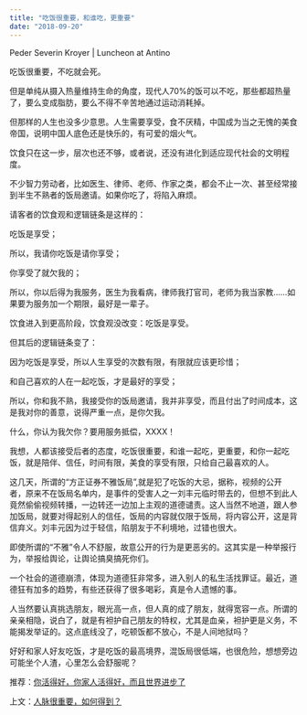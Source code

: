 ```yaml
---
title: "吃饭很重要，和谁吃，更重要"
date: "2018-09-20"
---
```


Peder Severin Kroyer | Luncheon at Antino

吃饭很重要，不吃就会死。

但是单纯从摄入热量维持生命的角度，现代人70%的饭可以不吃，那些都超热量了，要么变成脂肪，要么不得不辛苦地通过运动消耗掉。

但那样的人生也没多少意思。人生需要享受，食不厌精，中国成为当之无愧的美食帝国，说明中国人底色还是快乐的，有可爱的烟火气。

饮食只在这一步，层次也还不够，或者说，还没有进化到适应现代社会的文明程度。

不少智力劳动者，比如医生、律师、老师、作家之类，都会不止一次、甚至经常接到半生不熟者的饭局邀请。如果你吃了，将陷入麻烦。

请客者的饮食观和逻辑链条是这样的：

吃饭是享受；

所以，我请你吃饭是请你享受；

你享受了就欠我的；

所以，你以后得为我服务，医生为我看病，律师我打官司，老师为我当家教……如果要为服务加一个期限，最好是一辈子。

饮食进入到更高阶段，饮食观没改变：吃饭是享受。

但其后的逻辑链条变了：

因为吃饭是享受，所以人生享受的次数有限，有限就应该更珍惜；

和自己喜欢的人在一起吃饭，才是最好的享受；

所以，你和我不熟，我接受你的饭局邀请，我并非享受，而且付出了时间成本，这是我对你的善意，说得严重一点，是你欠我。

什么，你认为我欠你？要用服务抵偿，XXXX！

我想，人都该接受后者的态度，吃饭很重要，和谁一起吃，更重要，和你一起吃饭，就是陪伴、信任，时间有限，美食的享受有限，只给自己最喜欢的人。

这几天，所谓的“方正证券不雅饭局”,就是犯了吃饭的大忌，据称，视频的公开者，原来不在饭局名单内，是事件的受害人之一刘丰元临时带去的，但想不到此人竟然偷偷视频转播，一边转还一边加上主观的道德谴责。这人当然不地道，跟人参加饭局，就要对得起别人的信任，饭局的内容就仅限于饭局，将内容公开，这是背信弃义。刘丰元因为过于轻信，陷朋友于不利境地，过错也很大。

即使所谓的“不雅”令人不舒服，故意公开的行为是更恶劣的。这其实是一种举报行为，举报给舆论，让舆论搞臭搞死你们。

一个社会的道德崩溃，体现为道德狂非常多，进入别人的私生活找罪证。最近，道德狂有加多的趋势，有些还获得了很多喝彩，真是令人遗憾的事。

人当然要认真挑选朋友，眼光高一点，但人真的成了朋友，就得宽容一点。所谓的亲亲相隐，说白了，就是有袒护自己朋友的特权，尤其是血亲，袒护更是义务，不能揭发举证的。这点底线没了，吃顿饭都不放心，不是人间地狱吗？

好好和家人好友吃饭，才是吃饭的最高境界，混饭局很低端，也很危险，想想旁边可能坐个人渣，心里怎么会舒服呢？

推荐：[你活得好，你家人活得好，而且世界进步了](http://mp.weixin.qq.com/s?__biz=MjM5NDU0Mjk2MQ==&mid=2651627051&idx=1&sn=27dfadd0153de0f967f382eba08505d1&chksm=bd7e1a358a0993239468b0da7e87320d9b7203b20b47abeffadc8b4ac307011845165c66f824&scene=21#wechat_redirect)

上文：[人脉很重要，如何得到？](http://mp.weixin.qq.com/s?__biz=MjM5NDU0Mjk2MQ==&mid=2651630724&idx=1&sn=404ee52dd182dae24021c1432f989818&chksm=bd7e289a8a09a18c71b515d773b783de6303c79e875b098a328accecb2e754d25639aed35228&scene=21#wechat_redirect)
